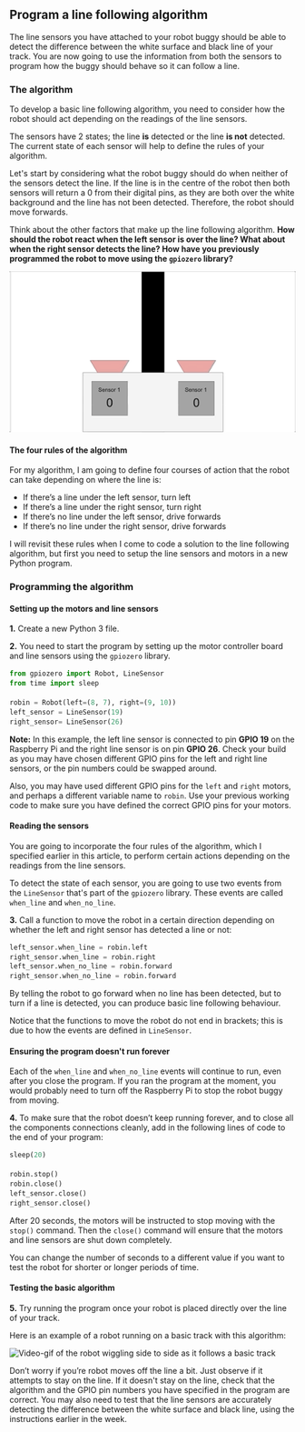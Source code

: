 [comment]: # (
Is this step open? Y/N
If so, short description of this step:
Related links:
Related files:
)

## Program a line following algorithm

The line sensors you have attached to your robot buggy should be able to detect the difference between the white surface and black line of your track. You are now going to use the information from both the sensors to program how the buggy should behave so it can follow a line.

### The algorithm

To develop a basic line following algorithm, you need to consider how the robot should act depending on the readings of the line sensors. 

The sensors have 2 states; the line **is** detected or the line **is not** detected. The current state of each sensor will help to define the rules of your algorithm.

Let's start by considering what the robot buggy should do when neither of the sensors detect the line. If the line is in the centre of the robot then both sensors will return a 0 from their digital pins, as they are both over the white background and the line has not been detected. Therefore, the robot should move forwards.

Think about the other factors that make up the line following algorithm. **How should the robot react when the left sensor is over the line? What about when the right sensor detects the line? How have you previously programmed the robot to move using the `gpiozero` library?** 

![](images/3_4_Two_Sensors_Anim.gif)

#### The four rules of the algorithm

For my algorithm, I am going to define four courses of action that the robot can take depending on where the line is:

+ If there’s a line under the left sensor, turn left
+ If there’s a line under the right sensor, turn right
+ If there’s no line under the left sensor, drive forwards
+ If there’s no line under the right sensor, drive forwards

I will revisit these rules when I come to code a solution to the line following algorithm, but first you need to setup the line sensors and motors in a new Python program.

### Programming the algorithm

#### Setting up the motors and line sensors

**1.** Create a new Python 3 file.

**2.** You need to start the program by setting up the motor controller board and line sensors using the `gpiozero` library. 

~~~ python
from gpiozero import Robot, LineSensor
from time import sleep

robin = Robot(left=(8, 7), right=(9, 10))
left_sensor = LineSensor(19)
right_sensor= LineSensor(26)
~~~

**Note:** In this example, the left line sensor is connected to pin **GPIO 19** on the Raspberry Pi and the right line sensor is on pin **GPIO 26**. Check your build as you may have chosen different GPIO pins for the left and right line sensors, or the pin numbers could be swapped around. 

Also, you may have used different GPIO pins for the `left` and `right` motors, and perhaps a different variable name to `robin`. Use your previous working code to make sure you have defined the correct GPIO pins for your motors.

#### Reading the sensors

You are going to incorporate the four rules of the algorithm, which I specified earlier in this article, to perform certain actions depending on the readings from the line sensors.  

To detect the state of each sensor, you are going to use two events from the `LineSensor` that's part of the `gpiozero` library. These events are called `when_line` and `when_no_line`.

**3.** Call a function to move the robot in a certain direction depending on whether the left and right sensor has detected a line or not:

~~~ python
left_sensor.when_line = robin.left
right_sensor.when_line = robin.right
left_sensor.when_no_line = robin.forward
right_sensor.when_no_line = robin.forward
~~~

By telling the robot to go forward when no line has been detected, but to turn if a line is detected, you can produce basic line following behaviour.

Notice that the functions to move the robot do not end in brackets; this is due to how the events are defined in `LineSensor`.

#### Ensuring the program doesn't run forever

Each of the `when_line` and `when_no_line` events will continue to run, even after you close the program. If you ran the program at the moment, you would probably need to turn off the Raspberry Pi to stop the robot buggy from moving.

**4.** To make sure that the robot doesn’t keep running forever, and to close all the components connections cleanly, add in the following lines of code to the end of your program:

~~~ python
sleep(20)

robin.stop()
robin.close()
left_sensor.close()
right_sensor.close()
~~~

After 20 seconds, the motors will be instructed to stop moving with the `stop()` command. Then the `close()` command will ensure that the motors and line sensors are shut down completely. 

You can change the number of seconds to a different value if you want to test the robot for shorter or longer periods of time.

#### Testing the basic algorithm

**5.** Try running the program once your robot is placed directly over the line of your track.

Here is an example of a robot running on a basic track with this algorithm:

![Video-gif of the robot wiggling side to side as it follows a basic track](images/3_8-basic-line-following-robot)

Don’t worry if you’re robot moves off the line a bit. Just observe if it attempts to stay on the line. If it doesn't stay on the line, check that the algorithm and the GPIO pin numbers you have specified in the program are correct. You may also need to test that the line sensors are accurately detecting the difference between the white surface and black line, using the instructions earlier in the week.
